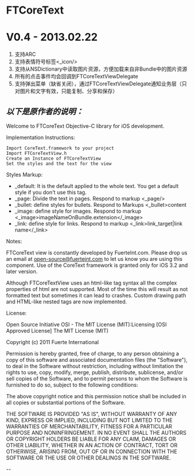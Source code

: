 
FTCoreText
==========

# V0.4 - 2013.02.22

1. 支持ARC
1. 支持表情符号标签<_icon/>
1. 支持从NSDictionary中读取图片资源，方便加载来自非Bundle中的图片资源
1. 所有的点击事件均会回调到FTCoreTextViewDelegate
1. 支持弹出菜单（缺省关闭），通过FTCoreTextViewDelegate通知业务层（只对图片和文字有效，只能复制、分享和保存）



_以下是原作者的说明：_
---
Welcome to FTCoreText Objective-C library for iOS development.


Implementation Instructions:

    Import CoreText.framework to your project
    Import FTCoreTextView.h
    Create an Instance of FTCoreTextView
    Set the styles and the text for the view

Styles Markup:

 * _default: It is the default applied to the whole text. You get a default style if you don't use this tag.
 * _page: Divide the text in pages. Respond to markup <_page/>
 * _bullet: define styles for bullets. Respond to Markups <_bullet>content</bullet>
 * _image: define style for images. Respond to markup <_image>imageNameOnBundle.extension</_image>
 * _link: define style for links. Respond to markup <_link>link_target|link name</_link>

Notes:

FTCoreText view is constantly developed by FuerteInt.com. Please drop us an email at open-source@fuerteint.com to let us know you are using this component.
Use of the CoreText framework is granted only for iOS 3.2 and later version.

Although FTCoreTextView uses an html-like tag syntax all the complex properties of html are not supported. Most of the time this will result as not formatted text but sometimes it can lead to crashes. Custom drawing path and HTML-like nested tags are now implemented.

License:

Open Source Initiative OSI - The MIT License (MIT):Licensing [OSI Approved License] The MIT License (MIT)

Copyright (c) 2011 Fuerte International

Permission is hereby granted, free of charge, to any person obtaining a copy of this software and associated documentation files (the "Software"), to deal in the Software without restriction, including without limitation the rights to use, copy, modify, merge, publish, distribute, sublicense, and/or sell copies of the Software, and to permit persons to whom the Software is furnished to do so, subject to the following conditions:

The above copyright notice and this permission notice shall be included in all copies or substantial portions of the Software.

THE SOFTWARE IS PROVIDED "AS IS", WITHOUT WARRANTY OF ANY KIND, EXPRESS OR IMPLIED, INCLUDING BUT NOT LIMITED TO THE WARRANTIES OF MERCHANTABILITY, FITNESS FOR A PARTICULAR PURPOSE AND NONINFRINGEMENT. IN NO EVENT SHALL THE AUTHORS OR COPYRIGHT HOLDERS BE LIABLE FOR ANY CLAIM, DAMAGES OR OTHER LIABILITY, WHETHER IN AN ACTION OF CONTRACT, TORT OR OTHERWISE, ARISING FROM, OUT OF OR IN CONNECTION WITH THE SOFTWARE OR THE USE OR OTHER DEALINGS IN THE SOFTWARE.




--
